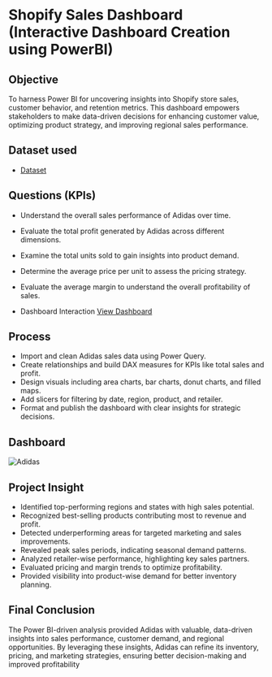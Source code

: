 # Shopify Sales Dashboard (Interactive Dashboard Creation using PowerBI)
## Objective 
To harness Power BI for uncovering insights into Shopify store sales, customer behavior, and retention metrics. This dashboard empowers stakeholders to make data-driven decisions for enhancing customer value, optimizing product strategy, and improving regional sales performance.

## Dataset used
-	<a href="https://github.com/SelvaTharsan/PowerBI-Data-Analysis-Dashboard/blob/main/Adidas%20US%20Sales%20Datasets.xlsx"> Dataset </a>

## Questions (KPIs)
- Understand the overall sales performance of Adidas over time.
- Evaluate the total profit generated by Adidas across different dimensions.
- Examine the total units sold to gain insights into product demand.
- Determine the average price per unit to assess the pricing strategy.
- Evaluate the average margin to understand the overall profitability of sales.

- Dashboard Interaction <a href="https://github.com/SelvaTharsan/PowerBI-Data-Analysis-Dashboard/blob/main/Adidas.JPG"> View Dashboard </a>

## Process
- Import and clean Adidas sales data using Power Query.  
- Create relationships  and build DAX measures for KPIs like total sales and profit.  
- Design visuals including area charts, bar charts, donut charts, and filled maps.  
- Add slicers for filtering by date, region, product, and retailer.  
- Format and publish the dashboard with clear insights for strategic decisions.

## Dashboard
![Adidas](https://github.com/user-attachments/assets/bdcb07ce-cb60-4935-9fa2-01ee96c7cf22)

## Project Insight 
- Identified top-performing regions and states with high sales potential.
- Recognized best-selling products contributing most to revenue and profit.
- Detected underperforming areas for targeted marketing and sales improvements.
- Revealed peak sales periods, indicating seasonal demand patterns.
- Analyzed retailer-wise performance, highlighting key sales partners.
- Evaluated pricing and margin trends to optimize profitability.
- Provided visibility into product-wise demand for better inventory planning.

## Final Conclusion 
The Power BI-driven analysis provided Adidas with valuable, data-driven insights into sales performance, customer demand, and regional opportunities. By leveraging these insights, Adidas can refine its inventory, pricing, and marketing strategies, ensuring better decision-making and improved profitability





